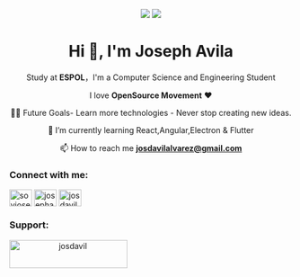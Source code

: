 <div align="center">


 ![](https://komarev.com/ghpvc/?username=eljosephavila123)  ![](https://img.shields.io/github/stars/eljosephavila123?style=social)  
 
 <h1 align="center">Hi 👋, I'm Joseph Avila</h1>
 
Study at **ESPOL**，I'm a Computer Science and Engineering Student

I love **OpenSource Movement** ❤️

💪🏼 Future Goals- Learn more technologies - Never stop creating new ideas.

🌱 I’m currently learning React,Angular,Electron & Flutter


 📫 How to reach me **josdavilalvarez@gmail.com**


<h3 align="left">Connect with me:</h3>
<p align="left">
<a href="https://twitter.com/soyjosephavila" target="blank"><img align="center" src="https://cdn.jsdelivr.net/npm/simple-icons@3.0.1/icons/twitter.svg" alt="soyjosephavila" height="30" width="40" /></a>
<a href="https://linkedin.com/in/josephavilaalvarez" target="blank"><img align="center" src="https://cdn.jsdelivr.net/npm/simple-icons@3.0.1/icons/linkedin.svg" alt="josephavilaalvarez" height="30" width="40" /></a>
<a href="https://instagram.com/josdavil123" target="blank"><img align="center" src="https://cdn.jsdelivr.net/npm/simple-icons@3.0.1/icons/instagram.svg" alt="josdavil123" height="30" width="40" /></a>
</p>


<h3 align="left">Support:</h3>
<p><a href="https://www.buymeacoffee.com/josdavil"> <img align="left" src="https://cdn.buymeacoffee.com/buttons/v2/default-yellow.png" height="50" width="210" alt="josdavil" /></a></p><br><br>
</div>
